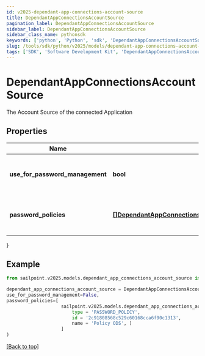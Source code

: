 ```yaml
---
id: v2025-dependant-app-connections-account-source
title: DependantAppConnectionsAccountSource
pagination_label: DependantAppConnectionsAccountSource
sidebar_label: DependantAppConnectionsAccountSource
sidebar_class_name: pythonsdk
keywords: ['python', 'Python', 'sdk', 'DependantAppConnectionsAccountSource', 'V2025DependantAppConnectionsAccountSource'] 
slug: /tools/sdk/python/v2025/models/dependant-app-connections-account-source
tags: ['SDK', 'Software Development Kit', 'DependantAppConnectionsAccountSource', 'V2025DependantAppConnectionsAccountSource']
---
```


# DependantAppConnectionsAccountSource

The Account Source of the connected Application

## Properties

Name | Type | Description | Notes
------------ | ------------- | ------------- | -------------
**use_for_password_management** | **bool** | Use this Account Source for password management | [optional] [default to False]
**password_policies** | [**[]DependantAppConnectionsAccountSourcePasswordPoliciesInner**](dependant-app-connections-account-source-password-policies-inner) | A list of Password Policies for this Account Source | [optional] 
}

## Example

```python
from sailpoint.v2025.models.dependant_app_connections_account_source import DependantAppConnectionsAccountSource

dependant_app_connections_account_source = DependantAppConnectionsAccountSource(
use_for_password_management=False,
password_policies=[
                    sailpoint.v2025.models.dependant_app_connections_account_source_password_policies_inner.DependantAppConnections_accountSource_passwordPolicies_inner(
                        type = 'PASSWORD_POLICY', 
                        id = '2c91808568c529c60168cca6f90c1313', 
                        name = 'Policy ODS', )
                    ]
)

```
[[Back to top]](#) 

